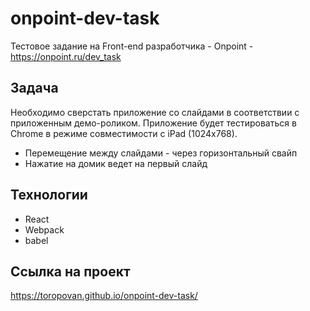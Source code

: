 # onpoint-dev-task

Тестовое задание на Front-end разработчика - Onpoint - https://onpoint.ru/dev_task

## Задача
Необходимо сверстать приложение со слайдами в соответствии с приложенным демо-роликом. Приложение будет тестироваться в Chrome в режиме совместимости с iPad (1024x768).
- Перемещение между слайдами - через горизонтальный свайп
- Нажатие на домик ведет на первый слайд

## Технологии
- React
- Webpack
- babel

## Ссылка на проект
https://toropovan.github.io/onpoint-dev-task/



